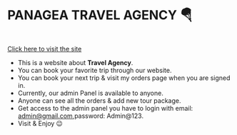 # PANAGEA TRAVEL AGENCY 🪂 <h1>

[Click here to visit the site](https://assignment-11-fdaa8.web.app/)

- This is a website about **Travel Agency**.
- You can book your favorite trip through our website.
- You can book your next trip & visit my orders page when you are signed in.
- Currently, our admin Panel is available to anyone.
- Anyone can see all the orders & add new tour package.
- Get access to the admin panel you have to login with email: admin@gmail.com,password: Admin@123.
- Visit & Enjoy 😉
